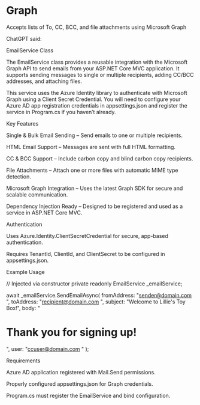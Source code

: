 # Graph
Accepts lists of To, CC, BCC, and file attachments using Microsoft Graph

ChatGPT said:

EmailService Class

The EmailService class provides a reusable integration with the Microsoft Graph API to send emails from your ASP.NET Core MVC application. It supports sending messages to single or multiple recipients, adding CC/BCC addresses, and attaching files.

This service uses the Azure Identity library to authenticate with Microsoft Graph using a Client Secret Credential. You will need to configure your Azure AD app registration credentials in appsettings.json and register the service in Program.cs if you haven’t already.

Key Features

Single & Bulk Email Sending – Send emails to one or multiple recipients.

HTML Email Support – Messages are sent with full HTML formatting.

CC & BCC Support – Include carbon copy and blind carbon copy recipients.

File Attachments – Attach one or more files with automatic MIME type detection.

Microsoft Graph Integration – Uses the latest Graph SDK for secure and scalable communication.

Dependency Injection Ready – Designed to be registered and used as a service in ASP.NET Core MVC.

Authentication

Uses Azure.Identity.ClientSecretCredential for secure, app-based authentication.

Requires TenantId, ClientId, and ClientSecret to be configured in appsettings.json.

Example Usage

// Injected via constructor
private readonly EmailService _emailService;

await _emailService.SendEmailAsync(
fromAddress: "sender@domain.com
",
toAddress: "recipient@domain.com
",
subject: "Welcome to Lillie's Toy Box!",
body: "<h1>Thank you for signing up!</h1>",
user: "ccuser@domain.com
"
);

Requirements

Azure AD application registered with Mail.Send permissions.

Properly configured appsettings.json for Graph credentials.

Program.cs must register the EmailService and bind configuration.
